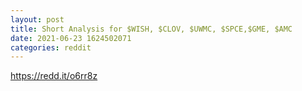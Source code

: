 ```yaml
--- 
layout: post 
title: Short Analysis for $WISH, $CLOV, $UWMC, $SPCE,$GME, $AMC 
date: 2021-06-23 1624502071 
categories: reddit 
--- 
```

https://redd.it/o6rr8z